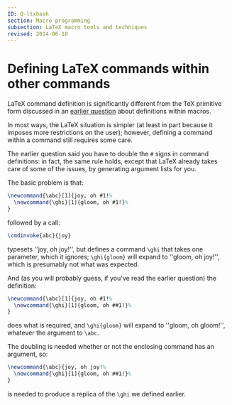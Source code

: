 ```yaml
---
ID: Q-ltxhash
section: Macro programming
subsection: LaTeX macro tools and techniques
revised: 2014-06-10
---
```

# Defining LaTeX commands within other commands

LaTeX command definition is significantly different from the TeX
primitive form discussed in an 
[earlier question](FAQ-hash.md) about definitions within
macros.

In most ways, the LaTeX situation is simpler (at least in part
because it imposes more restrictions on the user); however, defining a
command within a command still requires some care.

The earlier question said you have to double the `#` signs in command
definitions: in fact, the same rule holds, except that LaTeX
already takes care of some of the issues, by generating argument lists
for you.

The basic problem is that:
<!-- {% raw %} -->
```latex
\newcommand{\abc}[1]{joy, oh #1!%
  \newcommand{\ghi}[1]{gloom, oh #1!}%
}
```
<!-- {% endraw %} -->
followed by a call:
```latex
\cmdinvoke{abc}{joy}
```
typesets ''joy, oh joy!'', but defines a command `\ghi` that takes
one parameter, which it ignores; `\ghi{gloom}` will expand to
''gloom, oh joy!'', which is presumably not what was expected.

And (as you will probably guess, if you've read the earlier question)
the definition:
<!-- {% raw %} -->
```latex
\newcommand{\abc}[1]{joy, oh #1!%
  \newcommand{\ghi}[1]{gloom, oh ##1!}%
}
```
<!-- {% endraw %} -->
does what is required, and `\ghi{gloom}` will expand to
''gloom, oh gloom!'', whatever the argument to `\abc`.

The doubling is needed whether or not the enclosing command has an
argument, so:
<!-- {% raw %} -->
```latex
\newcommand{\abc}{joy, oh joy!%
  \newcommand{\ghi}[1]{gloom, oh ##1!}%
}
```
<!-- {% endraw %} -->
is needed to produce a replica of the `\ghi` we defined earlier.

